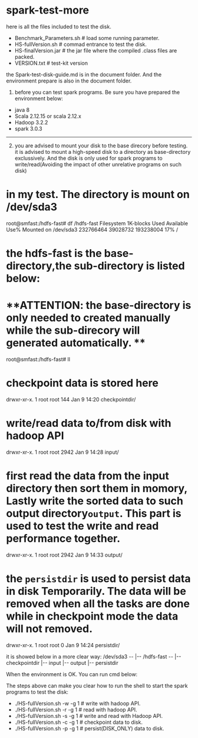 # spark-test-more

here is all the files included to test the disk.

- Benchmark_Parameters.sh # load some running parameter.
- HS-fullVersion.sh # commad entrance to test the disk.
- HS-finalVersion.jar # the jar file where the compiled .class files are packed.
- VERSION.txt # test-kit version

the Spark-test-disk-guide.md is in the document folder.
And the environment prepare is also in the document folder.

1. before you can test spark programs. Be sure you have prepared the environment below:
 - java 8
 - Scala 2.12.15 or scala 2.12.x
 - Hadoop 3.2.2
 - spark 3.0.3
-----------------------------------------------------------------------------------------
2. you are advised to mount your disk to the base direcory before testing. it is advised to mount a high-speed disk to a directory as base-directory exclussively. And the disk is only used for spark programs to write/read(Avoiding the impact of other unrelative programs on such disk)

# in my test. The directory is mount on /dev/sda3

root@smfast:/hdfs-fast# df /hdfs-fast
Filesystem     1K-blocks     Used Available Use% Mounted on
/dev/sda3      232766464 39028732 193238004  17% /

# the hdfs-fast is the base-directory,the sub-directory is listed below:
# **ATTENTION: the base-directory is only needed to created manually while the sub-direcory will generated automatically. **

root@smfast:/hdfs-fast# ll

# checkpoint data is stored here
drwxr-xr-x. 1 root root  144 Jan  9 14:20 checkpointdir/ 
# write/read data to/from disk with hadoop API
drwxr-xr-x. 1 root root 2942 Jan  9 14:28 input/ 
# first read the data from the input directory then sort them in momory, Lastly write the sorted data to such output directory`output`. This part is used to test the write and read performance together.
drwxr-xr-x. 1 root root 2942 Jan  9 14:33 output/
# the `persistdir` is used to persist data in disk Temporarily. The data will be removed when all the tasks are done while in checkpoint mode the data will not removed.
drwxr-xr-x. 1 root root    0 Jan  9 14:24 persistdir/

it is showed below in a more clear way:
/dev/sda3 --
            |-- /hdfs-fast --
                             |-- checkpointdir
                             |-- input
                             |-- output
                             |-- persistdir


When the environment is OK. You can run cmd below:

The steps above can make you clear how to run the shell to start the spark programs to test the disk:
- ./HS-fullVersion.sh -w -g 1 # write with hadoop API.
- ./HS-fullVersion.sh -r -g 1 # read with hadoop API.
- ./HS-fullVersion.sh -s -g 1 # write and read with Hadoop API.
- ./HS-fullVersion.sh -c -g 1 # checkpoint data to disk.
- ./HS-fullVersion.sh -p -g 1 # persist(DISK_ONLY) data to disk.

